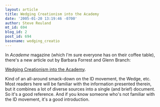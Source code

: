 ```yaml
---
layout: article
title: Wedging Creationism into the Academy
date: '2005-01-20 13:19:46 -0700'
author: Steve Reuland
mt_id: 694
blog_id: 2
post_id: 694
basename: wedging_creatio
---
```

In _Academe_ magazine (which I'm sure everyone has on their coffee table), there's a new article out by Barbara Forrest and Glenn Branch:

[Wedging Creationism into the Academy](http://www.aaup.org/publications/Academe/2005/05jf/05jfforr.htm).

Kind of an all-around smack-down on the ID movement, the Wedge, etc.  Most readers here will be familiar with the information presented therein, but it combines a lot of diverse sources into a single (and brief) document.  So it's a good reference.  And if you know someone who's not familiar with the ID movement, it's a good introduction.
